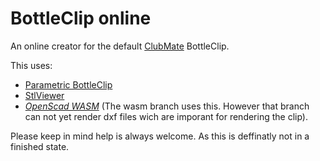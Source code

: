BottleClip online
=================

An online creator for the default [ClubMate](https://www.club-mate.de/) BottleClip.

This uses:
- [Parametric BottleClip](https://www.thingiverse.com/thing:4192793)
- [StlViewer](https://github.com/omrips/viewstl)
- *[OpenScad WASM](https://github.com/DSchroer/openscad-wasm)* (The wasm branch uses this. However that branch can not yet render dxf files wich are imporant for rendering the clip).

Please keep in mind help is always welcome. As this is deffinatly not in a finished state.
